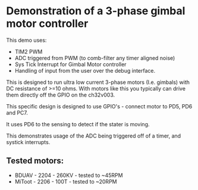 # Demonstration of a 3-phase gimbal motor controller

This demo uses:
 * TIM2 PWM
 * ADC triggered from PWM (to comb-filter any timer aligned noise)
 * Sys Tick Interrupt for Gimbal Motor controller
 * Handling of input from the user over the debug interface.

This is designed to run ultra low current 3-phase motors (I.e. gimbals) with DC resistance of >=10 ohms.  With motors like this you typically can drive them directly off the GPIO on the ch32v003.

This specific design is designed to use GPIO's - connect motor to PD5, PD6 and PC7.

It uses PD6 to the sensing to detect if the stater is moving.

This demonstrates usage of the ADC being triggered off of a timer, and systick interrupts.

## Tested motors:
 * BDUAV - 2204 - 260KV - tested to ~45RPM
 * MiToot - 2206 - 100T - tested to ~20RPM



